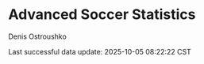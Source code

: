 # Advanced Soccer Statistics
Denis Ostroushko

<!-- gfm -->

Last successful data update: 2025-10-05 08:22:22 CST
